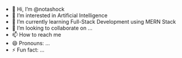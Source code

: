 - 👋 Hi, I’m @notashock
- 👀 I’m interested in Artificial Intelligence
- 🌱 I’m currently learning Full-Stack Development using MERN Stack
- 💞️ I’m looking to collaborate on ...
- 📫 How to reach me 
- 😄 Pronouns: ...
- ⚡ Fun fact: ...

<!---
notashock/notashock is a ✨ special ✨ repository because its `README.md` (this file) appears on your GitHub profile.
You can click the Preview link to take a look at your changes.
--->
